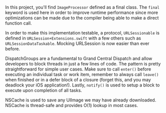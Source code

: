 In this project, you'll find `ImageProcessor` defined as a final class. The `final` keyword is used here in order to improve runtime performance since more optimizations can be made due to the compiler being able to make a direct function call.

In order to make this implementation testable, a protocol, `URLSessionable` is defined in `URLSession+Extensions.swift` with a few others such as `URLSessionDataTaskable`. Mocking URLSession is now easier than ever before. 

DispatchGroups are a fundamental to Grand Central Dispatch and allow developers to block threads in just a few lines of code. The pattern is pretty straightforward for simple user cases. Make sure to call `enter()` before executing an individual task or work item, remember to always call `leave()` when finished or in a defer block of a closure (forget this, and you may deadlock your iOS application!). Lastly, `notify()` is used to setup a block to execute upon completion of all tasks.

NSCache is used to save any UIImage we may have already downloaded. NSCache is thread-safe and provides O(1) lookup in most cases. 
